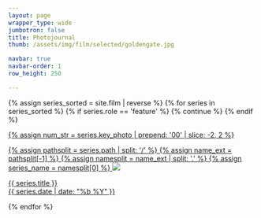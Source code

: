 ```yaml
---
layout: page
wrapper_type: wide
jumbotron: false
title: Photojournal
thumb: /assets/img/film/selected/goldengate.jpg

navbar: true
navbar-order: 1
row_height: 250

---
```


<!-- selected photos -->
<div class="fj-gallery">

<script type="text/javascript">
  window.galleryRowHeight = {{ page.row_height }}
</script>

{% assign series_sorted = site.film | reverse %}
{% for series in series_sorted %}
  {% if series.role == 'feature' %}
    {% continue %}
  {% endif %}

  <div class="fj-gallery-item">
    <a href="{{ series.url }}">
  {% assign num_str = series.key_photo | prepend: '00' | slice: -2, 2 %}

  {% assign pathsplit = series.path | split: '/' %}
  {% assign name_ext = pathsplit[-1] %}
  {% assign namesplit = name_ext | split: '.' %}
  {% assign series_name = namesplit[0] %}
      <img src="/assets/img/film/{{ series_name }}/{{ num_str }}.webp"/>
      <div class="caption">
        <div class="title">
          {{ series.title }}
        </div>
        <div class="date">
          {{ series.date | date: "%b %Y" }}
        </div>
      </div>
    </a>
  </div>
{% endfor %}
</div>
